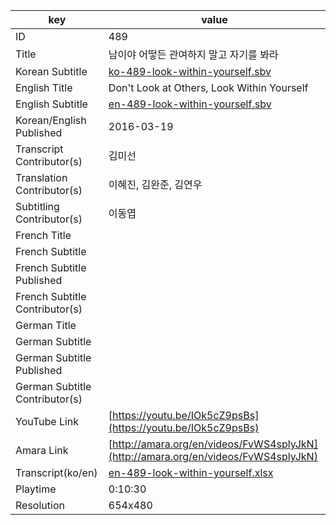|  key  |  value  |
|-------|---------|
| ID            | 489 |
| Title         | 남이야 어떻든 관여하지 말고 자기를 봐라 |
| Korean Subtitle | [ko-489-look-within-yourself.sbv](https://github.com/jungtosociety/dharma-qna/raw/master/sub/489/ko-489-look-within-yourself.sbv) |
| English Title | Don't Look at Others, Look Within Yourself |
| English Subtitle | [en-489-look-within-yourself.sbv](https://github.com/jungtosociety/dharma-qna/raw/master/sub/489/en-489-look-within-yourself.sbv) |
| Korean/English Published     | 2016-03-19 |
| Transcript Contributor(s)   | 김미선 |
| Translation Contributor(s)   | 이혜진, 김완준, 김연우 |
| Subtitling Contributor(s)   | 이동엽 |
| French Title |  |
| French Subtitle |  |
| French Subtitle Published |  |
| French Subtitle Contributor(s) |  |
| German Title |  |
| German Subtitle |  |
| German Subtitle Published |  |
| German Subtitle Contributor(s) |  |
| YouTube Link  | [https://youtu.be/IOk5cZ9psBs](https://youtu.be/IOk5cZ9psBs) |
| Amara Link    | [http://amara.org/en/videos/FvWS4splyJkN](http://amara.org/en/videos/FvWS4splyJkN) |
| Transcript(ko/en) | [en-489-look-within-yourself.xlsx](https://github.com/jungtosociety/dharma-qna/raw/master/sub/489/en-489-look-within-yourself.xlsx) |
| Playtime | 0:10:30 |
| Resolution | 654x480|
